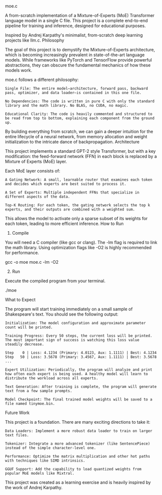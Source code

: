 moe.c

A from-scratch implementation of a Mixture-of-Experts (MoE) Transformer language model in a single C file. This project is a complete end-to-end pipeline for training and inference, designed for educational purposes.

Inspired by Andrej Karpathy's minimalist, from-scratch deep learning projects like llm.c.
Philosophy

The goal of this project is to demystify the Mixture-of-Experts architecture, which is becoming increasingly prevalent in state-of-the-art language models. While frameworks like PyTorch and TensorFlow provide powerful abstractions, they can obscure the fundamental mechanics of how these models work.

moe.c follows a different philosophy:

    Single File: The entire model—architecture, forward pass, backward pass, optimizer, and data loader—is contained in this one file.

    No Dependencies: The code is written in pure C with only the standard library and the math library. No BLAS, no CUDA, no magic.

    Educational Clarity: The code is heavily commented and structured to be read from top to bottom, explaining each component from the ground up.

By building everything from scratch, we can gain a deeper intuition for the entire lifecycle of a neural network, from memory allocation and weight initialization to the intricate dance of backpropagation.
Architecture

This project implements a standard GPT-2 style Transformer, but with a key modification: the feed-forward network (FFN) in each block is replaced by a Mixture of Experts (MoE) layer.

Each MoE layer consists of:

    A Gating Network: A small, learnable router that examines each token and decides which experts are best suited to process it.

    A Set of Experts: Multiple independent FFNs that specialize in different aspects of the data.

    Top-K Routing: For each token, the gating network selects the top k experts, and their outputs are combined with a weighted sum.

This allows the model to activate only a sparse subset of its weights for each token, leading to more efficient inference.
How to Run
1. Compile

You will need a C compiler (like gcc or clang). The -lm flag is required to link the math library. Using optimization flags like -O2 is highly recommended for performance.

gcc -o moe moe.c -lm -O2

2. Run

Execute the compiled program from your terminal.

./moe

What to Expect

The program will start training immediately on a small sample of Shakespeare's text. You should see the following output:

    Initialization: The model configuration and approximate parameter count will be printed.

    Training Progress: Every 50 steps, the current loss will be printed. The most important sign of success is watching this loss value steadily decrease.

    Step    0 | Loss: 4.1234 (Primary: 4.0123, Aux: 1.1111) | Best: 4.1234
    Step   50 | Loss: 3.5678 (Primary: 3.4567, Aux: 1.1111) | Best: 3.5678
    ...

    Expert Utilization: Periodically, the program will analyze and print how often each expert is being used. A healthy model will learn to distribute the workload across all experts.

    Text Generation: After training is complete, the program will generate text from a few sample prompts.

    Model Checkpoint: The final trained model weights will be saved to a file named tinymoe.bin.

Future Work

This project is a foundation. There are many exciting directions to take it:

    Data Loaders: Implement a more robust data loader to train on larger text files.

    Tokenizer: Integrate a more advanced tokenizer (like SentencePiece) instead of the simple character-level one.

    Performance: Optimize the matrix multiplication and other hot paths with techniques like SIMD intrinsics.

    GGUF Support: Add the capability to load quantized weights from popular MoE models like Mixtral.

This project was created as a learning exercise and is heavily inspired by the work of Andrej Karpathy.
